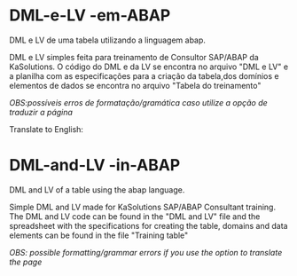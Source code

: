 # DML-e-LV -em-ABAP
DML e LV de uma tabela utilizando a linguagem abap. 

DML e LV  simples feita para treinamento de Consultor SAP/ABAP da KaSolutions.
O código do DML e da LV  se encontra no arquivo "DML e LV" e a planilha com as especificações
para a criação da tabela,dos domínios e elementos de dados se encontra no arquivo "Tabela do treinamento"

*OBS:possíveis erros de formatação/gramática caso utilize a opção de traduzir a página*

Translate to English:

# DML-and-LV -in-ABAP
DML and LV of a table using the abap language.

Simple DML and LV made for KaSolutions SAP/ABAP Consultant training.
The DML and LV code can be found in the "DML and LV" file and the spreadsheet with the specifications
for creating the table, domains and data elements can be found in the file "Training table"

*OBS: possible formatting/grammar errors if you use the option to translate the page*
